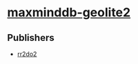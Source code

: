 # [maxminddb-geolite2](https://pypi.org/project/maxminddb-geolite2)



## Publishers
- [rr2do2](https://pypi.org/user/rr2do2)

